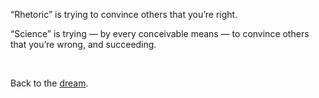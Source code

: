 “Rhetoric” is trying to convince others that you’re right.

“Science” is trying — by every conceivable means — to convince others that you’re wrong, and succeeding.

<br>

Back to the [dream](https://worrydream.com/RhetoricAndScience/).
